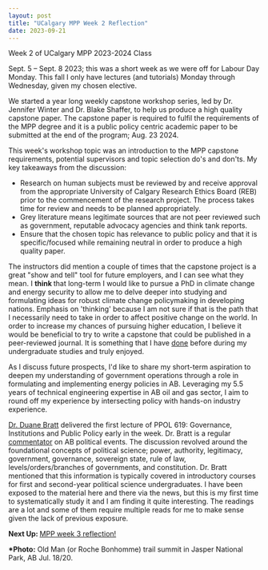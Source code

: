 ```yaml
---
layout: post
title: "UCalgary MPP Week 2 Reflection"
date: 2023-09-21
---
```


<!-- wp:paragraph -->
<p>Week 2 of UCalgary MPP 2023-2024 Class</p>
<!-- /wp:paragraph -->

<!-- wp:paragraph -->
<p>Sept. 5 – Sept. 8 2023; this was a short week as we were off for Labour Day Monday. This fall I only have lectures (and tutorials) Monday through Wednesday, given my chosen elective.</p>
<!-- /wp:paragraph -->

<!-- wp:paragraph -->
<p>We started a year long weekly capstone workshop series, led by Dr. Jennifer Winter and Dr. Blake Shaffer, to help us produce a high quality capstone paper. The capstone paper is required to fulfil the requirements of the MPP degree and it is a public policy centric academic paper to be submitted at the end of the program; Aug. 23 2024.</p>
<!-- /wp:paragraph -->

<!-- wp:paragraph -->
<p>This week's workshop topic was an introduction to the MPP capstone requirements, potential supervisors and topic selection do's and don'ts. My key takeaways from the discussion:</p>
<!-- /wp:paragraph -->

<!-- wp:list -->
<ul><!-- wp:list-item -->
<li>Research on human subjects must be reviewed by and receive approval from the appropriate University of Calgary Research Ethics Board (REB) prior to the commencement of the research project. The process takes time for review and needs to be planned appropriately.</li>
<!-- /wp:list-item -->

<!-- wp:list-item -->
<li>Grey literature means legitimate sources that are not peer reviewed such as government, reputable advocacy agencies and think tank reports.</li>
<!-- /wp:list-item -->

<!-- wp:list-item -->
<li>Ensure that the chosen topic has relevance to public policy and that it is specific/focused while remaining neutral in order to produce a high quality paper.</li>
<!-- /wp:list-item --></ul>
<!-- /wp:list -->

<!-- wp:paragraph -->
<p>The instructors did mention a couple of times that the capstone project is a great "show and tell" tool for future employers, and I can see what they mean. I <strong>think </strong>that long-term I would like to pursue a PhD in climate change and energy security to allow me to delve deeper into studying and formulating ideas for robust climate change policymaking in developing nations. Emphasis on 'thinking' because I am not sure if that is the path that I necessarily need to take in order to affect positive change on the world. In order to increase my chances of pursuing higher education, I believe it would be beneficial to try to write a capstone that could be published in a peer-reviewed journal. It is something that I have <a rel="noreferrer noopener" href="https://www.mdpi.com/2076-3417/8/6/961" target="_blank">done</a> before during my undergraduate studies and truly enjoyed. </p>
<!-- /wp:paragraph -->

<!-- wp:paragraph -->
<p>As I discuss future prospects, I'd like to share my short-term aspiration to deepen my understanding of government operations through a role in formulating and implementing energy policies in AB. Leveraging my 5.5 years of technical engineering expertise in AB oil and gas sector, I aim to round off my experience by intersecting policy with hands-on industry experience.</p>
<!-- /wp:paragraph -->

<!-- wp:paragraph -->
<p><a rel="noreferrer noopener" href="https://www.mtroyal.ca/ProgramsCourses/FacultiesSchoolsCentres/Arts/Departments/EconomicsJusticePolicyStudies/Faculty/DuaneBratt.htm" target="_blank">Dr. Duane Bratt</a> delivered the first lecture of PPOL 619: Governance, Institutions and Public Policy early in the week. Dr. Bratt is a regular <a rel="noreferrer noopener" href="https://www.cbc.ca/news/canada/calgary/author/duane-bratt-1.3407328" target="_blank">commentator</a> on AB political events. The discussion revolved around the foundational concepts of political science; power, authority, legitimacy, government, governance, sovereign state, rule of law, levels/orders/branches of governments, and constitution. Dr. Bratt mentioned that this information is typically covered in introductory courses for first and second-year political science undergraduates. I have been exposed to the material here and there via the news, but this is my first time to systematically study it and I am finding it quite interesting. The readings are a lot and some of them require multiple reads for me to make sense given the lack of previous exposure.</p>
<!-- /wp:paragraph -->

<!-- wp:paragraph -->
<p><strong>Next Up: </strong><a href="https://ahmedelmeligy.com/2023/09/21/ucalgary-mpp-week-3-reflection/" target="_blank" rel="noreferrer noopener">MPP week 3 reflection!</a></p>
<!-- /wp:paragraph -->

<!-- wp:paragraph -->
<p><strong>*Photo:</strong>&nbsp;Old Man (or Roche Bonhomme) trail summit in Jasper National Park, AB Jul. 18/20.</p>
<!-- /wp:paragraph -->
